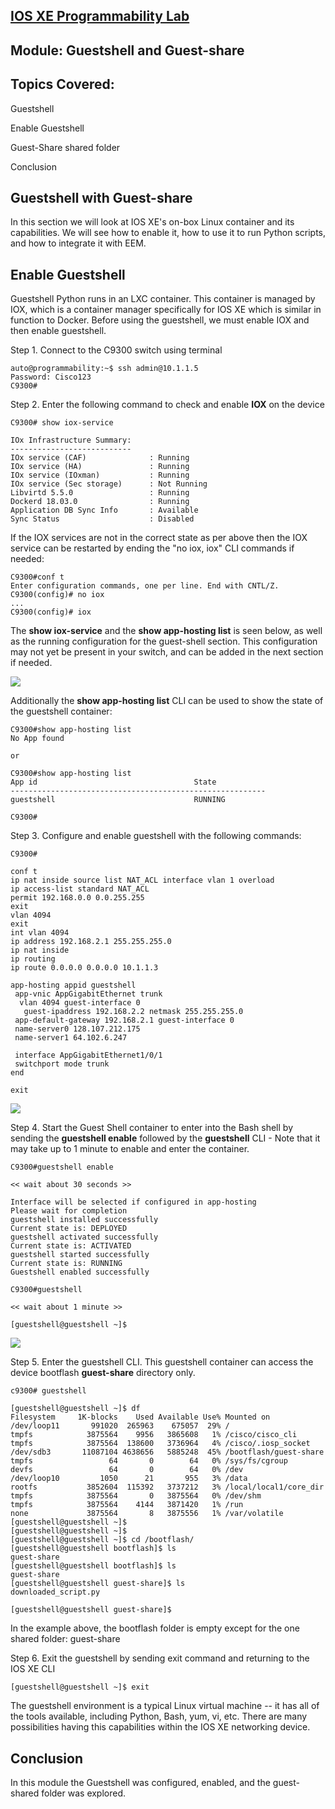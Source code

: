 ## [IOS XE Programmability Lab](https://github.com/jeremycohoe/cisco-ios-xe-programmability-lab)

## Module: Guestshell and Guest-share

## Topics Covered:
Guestshell

Enable Guestshell

Guest-Share shared folder

Conclusion


## Guestshell with Guest-share

In this section we will look at IOS XE's on-box Linux container and its capabilities. We will see how to enable it, how to use it to run Python scripts, and how to integrate it with EEM.

## Enable Guestshell

Guestshell Python runs in an LXC container. This container is managed by IOX, which is a container manager specifically for IOS XE which is similar in function to Docker. Before using the guestshell, we must enable IOX and then enable guestshell.

Step 1.  Connect to the C9300 switch using terminal

```
auto@programmability:~$ ssh admin@10.1.1.5
Password: Cisco123
C9300# 
```

Step 2.  Enter the following command to check and enable **IOX** on the
device

```
C9300# show iox-service

IOx Infrastructure Summary:
---------------------------
IOx service (CAF)              : Running
IOx service (HA)               : Running
IOx service (IOxman)           : Running
IOx service (Sec storage)      : Not Running
Libvirtd 5.5.0                 : Running
Dockerd 18.03.0                : Running
Application DB Sync Info       : Available
Sync Status                    : Disabled
```

If the IOX services are not in the correct state as per above then the IOX service can be restarted by ending the "no iox, iox" CLI commands if needed:

```
C9300#conf t
Enter configuration commands, one per line. End with CNTL/Z.
C9300(config)# no iox
...
C9300(config)# iox
```

The **show iox-service** and the **show app-hosting list** is seen below, as well as the running configuration for the guest-shell section. This configuration may not yet be present in your switch, and can be added in the next section if needed.

![](imgs/showiox.png)


Additionally the **show app-hosting list** CLI can be used to show the state of the guestshell container:


```
C9300#show app-hosting list
No App found

or

C9300#show app-hosting list
App id                                   State
---------------------------------------------------------
guestshell                               RUNNING

C9300#
```


Step 3. Configure and enable guestshell with the following commands:

```
C9300#

conf t
ip nat inside source list NAT_ACL interface vlan 1 overload
ip access-list standard NAT_ACL
permit 192.168.0.0 0.0.255.255
exit
vlan 4094
exit
int vlan 4094
ip address 192.168.2.1 255.255.255.0
ip nat inside
ip routing
ip route 0.0.0.0 0.0.0.0 10.1.1.3

app-hosting appid guestshell
 app-vnic AppGigabitEthernet trunk
  vlan 4094 guest-interface 0
   guest-ipaddress 192.168.2.2 netmask 255.255.255.0
 app-default-gateway 192.168.2.1 guest-interface 0
 name-server0 128.107.212.175
 name-server1 64.102.6.247

 interface AppGigabitEthernet1/0/1
 switchport mode trunk
end

exit
```

![](imgs/enablegs.png)

Step 4.  Start the Guest Shell container to enter into the Bash shell by sending the **guestshell enable** followed by the **guestshell** CLI - Note that it may take up to 1 minute to enable and enter the container.

```
C9300#guestshell enable

<< wait about 30 seconds >>

Interface will be selected if configured in app-hosting
Please wait for completion
guestshell installed successfully
Current state is: DEPLOYED
guestshell activated successfully
Current state is: ACTIVATED
guestshell started successfully
Current state is: RUNNING
Guestshell enabled successfully

C9300#guestshell

<< wait about 1 minute >>

[guestshell@guestshell ~]$

```

![](./imgs/enableenterls.png)

Step 5. Enter the guestshell CLI. This guestshell container can access the device bootflash **guest-share** directory only.

```
c9300# guestshell

[guestshell@guestshell ~]$ df
Filesystem     1K-blocks    Used Available Use% Mounted on
/dev/loop11       991020  265963    675057  29% /
tmpfs            3875564    9956   3865608   1% /cisco/cisco_cli
tmpfs            3875564  138600   3736964   4% /cisco/.iosp_socket
/dev/sdb3       11087104 4638656   5885248  45% /bootflash/guest-share
tmpfs                 64       0        64   0% /sys/fs/cgroup
devfs                 64       0        64   0% /dev
/dev/loop10         1050      21       955   3% /data
rootfs           3852604  115392   3737212   3% /local/local1/core_dir
tmpfs            3875564       0   3875564   0% /dev/shm
tmpfs            3875564    4144   3871420   1% /run
none             3875564       8   3875556   1% /var/volatile
[guestshell@guestshell ~]$
[guestshell@guestshell ~]$
[guestshell@guestshell ~]$ cd /bootflash/
[guestshell@guestshell bootflash]$ ls
guest-share
[guestshell@guestshell bootflash]$ ls
guest-share
[guestshell@guestshell guest-share]$ ls
downloaded_script.py

[guestshell@guestshell guest-share]$
```

In the example above, the bootflash folder is empty except for the one shared folder: guest-share

Step 6.  Exit the guestshell by sending exit command and returning to the IOS XE CLI

```
[guestshell@guestshell ~]$ exit
```

The guestshell environment is a typical Linux virtual machine -- it has all of the tools available, including Python, Bash, yum, vi, etc. There are many possibilities having this capabilities within the IOS XE networking device.


## Conclusion

In this module the Guestshell was configured, enabled, and the guest-shared folder was explored. 
